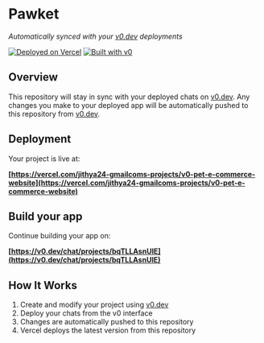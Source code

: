 # Pawket

*Automatically synced with your [v0.dev](https://v0.dev) deployments*

[![Deployed on Vercel](https://img.shields.io/badge/Deployed%20on-Vercel-black?style=for-the-badge&logo=vercel)](https://vercel.com/jithya24-gmailcoms-projects/v0-pet-e-commerce-website)
[![Built with v0](https://img.shields.io/badge/Built%20with-v0.dev-black?style=for-the-badge)](https://v0.dev/chat/projects/bqTLLAsnUlE)

## Overview

This repository will stay in sync with your deployed chats on [v0.dev](https://v0.dev).
Any changes you make to your deployed app will be automatically pushed to this repository from [v0.dev](https://v0.dev).

## Deployment

Your project is live at:

**[https://vercel.com/jithya24-gmailcoms-projects/v0-pet-e-commerce-website](https://vercel.com/jithya24-gmailcoms-projects/v0-pet-e-commerce-website)**

## Build your app

Continue building your app on:

**[https://v0.dev/chat/projects/bqTLLAsnUlE](https://v0.dev/chat/projects/bqTLLAsnUlE)**

## How It Works

1. Create and modify your project using [v0.dev](https://v0.dev)
2. Deploy your chats from the v0 interface
3. Changes are automatically pushed to this repository
4. Vercel deploys the latest version from this repository
